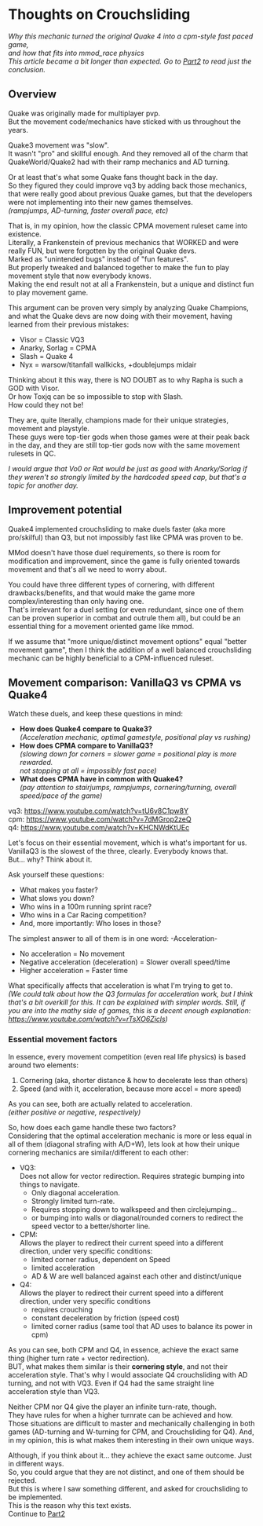 # Thoughts on Crouchsliding  
_Why this mechanic turned the original Quake 4 into a cpm-style fast paced game,_   
_and how that fits into mmod_race physics_  
_This article became a bit longer than expected. Go to [Part2](https://github.com/heysokam/defragmm/blob/main/Text%20Files/Crouchsliding%20Thoughts%202.md) to read just the conclusion._
## Overview
Quake was originally made for multiplayer pvp.  
But the movement code/mechanics have sticked with us throughout the years.

Quake3 movement was "slow".  
It wasn't "pro" and skillful enough. And they removed all of the charm that QuakeWorld/Quake2 had with their ramp mechanics and AD turning.  

Or at least that's what some Quake fans thought back in the day.  
So they figured they could improve vq3 by adding back those mechanics, that were really good about previous Quake games, but that the developers were not implementing into their new games themselves.  
*(rampjumps, AD-turning, faster overall pace, etc)*  

That is, in my opinion, how the classic CPMA movement ruleset came into existence.  
Literally, a Frankenstein of previous mechanics that WORKED and were really FUN, but were forgotten by the original Quake devs.  
Marked as "unintended bugs" instead of "fun features".  
But properly tweaked and balanced together to make the fun to play movement style that now everybody knows.   
Making the end result not at all a Frankenstein, but a unique and distinct fun to play movement game.

This argument can be proven very simply by analyzing Quake Champions, and what the Quake devs are now doing with their movement, having learned from their previous mistakes:  
- Visor = Classic VQ3
- Anarky, Sorlag = CPMA
- Slash = Quake 4
- Nyx = warsow/titanfall wallkicks, +doublejumps midair

Thinking about it this way, there is NO DOUBT as to why Rapha is such a GOD with Visor.  
Or how Toxjq can be so impossible to stop with Slash.  
How could they not be!  

They are, quite literally, champions made for their unique strategies, movement and playstyle.  
These guys were top-tier gods when those games were at their peak back in the day, and they are still top-tier gods now with the same movement rulesets in QC.   

_I would argue that Vo0 or Rat would be just as good with Anarky/Sorlag if they weren't so strongly limited by the hardcoded speed cap, but that's a topic for another day._

## Improvement potential
Quake4 implemented crouchsliding to make duels faster (aka more pro/skilful) than Q3, but not impossibly fast like CPMA was proven to be.  

MMod doesn't have those duel requirements, so there is room for modification and improvement, since the game is fully oriented towards movement and that's all we need to worry about.

You could have three different types of cornering, with different drawbacks/benefits, and that would make the game more complex/interesting than only having one.  
That's irrelevant for a duel setting (or even redundant, since one of them can be proven superior in combat and outrule them all), but could be an essential thing for a movement oriented game like mmod.  

If we assume that "more unique/distinct movement options" equal "better movement game", then I think the addition of a well balanced crouchsliding mechanic can be highly beneficial to a CPM-influenced ruleset.

## Movement comparison: VanillaQ3 vs CPMA vs Quake4
Watch these duels, and keep these questions in mind:
- **How does Quake4 compare to Quake3?**   
   _(Acceleration mechanic, optimal gamestyle, positional play vs rushing)_
- **How does CPMA compare to VanillaQ3?**  
  _(slowing down for corners = slower game = positional play is more rewarded._  
   _not stopping at all = impossibly fast pace)_
- **What does CPMA have in common with Quake4?**  
  _(pay attention to stairjumps, rampjumps, cornering/turning, overall speed/pace of the game)_  

vq3: https://www.youtube.com/watch?v=tU6v8C1pw8Y  
cpm: https://www.youtube.com/watch?v=7dMGrop2zeQ  
q4: https://www.youtube.com/watch?v=KHCNWdKtUEc

Let's focus on their essential movement, which is what's important for us.  
VanillaQ3 is the slowest of the three, clearly. Everybody knows that.   
But... why? Think about it.

Ask yourself these questions:
- What makes you faster?
- What slows you down?  
- Who wins in a 100m running sprint race?
- Who wins in a Car Racing competition?
- And, more importantly: Who loses in those?

The simplest answer to all of them is in one word: -Acceleration-  
- No acceleration = No movement
- Negative acceleration (deceleration) = Slower overall speed/time
- Higher acceleration = Faster time  

What specifically affects that acceleration is what I'm trying to get to.  
_(We could talk about how the Q3 formulas for acceleration work, but I think that's a bit overkill for this. It can be explained with simpler words. Still, if you are into the mathy side of games, this is a decent enough explanation: https://www.youtube.com/watch?v=rTsXO6Zicls)_

### Essential movement factors
In essence, every movement competition (even real life physics) is based around two elements:
1. Cornering  (aka, shorter distance & how to decelerate less than others)
2. Speed (and with it, acceleration, because more accel = more speed)  

As you can see, both are actually related to acceleration.  
_(either positive or negative, respectively)_

So, how does each game handle these two factors?  
Considering that the optimal acceleration mechanic is more or less equal in all of them (diagonal strafing with A/D+W), lets look at how their unique cornering mechanics are similar/different to each other:
- VQ3:   
  Does not allow for vector redirection. Requires strategic bumping into things to navigate.
  - Only diagonal acceleration.  
  - Strongly limited turn-rate.  
  - Requires stopping down to walkspeed and then circlejumping...  
  - or bumping into walls or diagonal/rounded corners to redirect the speed vector to a better/shorter line.
- CPM:  
  Allows the player to redirect their current speed into a different direction, under very specific conditions:  
  - limited corner radius, dependent on Speed
  - limited acceleration
  - AD & W are well balanced against each other and distinct/unique
- Q4:  
  Allows the player to redirect their current speed into a different direction, under very specific conditions  
  - requires crouching
  - constant deceleration by friction (speed cost)
  - limited corner radius (same tool that AD uses to balance its power in cpm)

As you can see, both CPM and Q4, in essence, achieve the exact same thing (higher turn rate + vector redirection).  
BUT, what makes them similar is their **cornering style**, and not their acceleration style. That's why I would associate Q4 crouchsliding with AD turning, and not with VQ3. Even if Q4 had the same straight line acceleration style than VQ3.

Neither CPM nor Q4 give the player an infinite turn-rate, though.  
They have rules for when a higher turnrate can be achieved and how.  
Those situations are difficult to master and mechanically challenging in both games (AD-turning and W-turning for CPM, and Crouchsliding for Q4). And, in my opinion, this is what makes them interesting in their own unique ways.  

Although, if you think about it... they achieve the exact same outcome. Just in different ways.  
So, you could argue that they are not distinct, and one of them should be rejected.  
But this is where I saw something different, and asked for crouchsliding to be implemented.  
This is the reason why this text exists.  
Continue to [Part2](https://github.com/heysokam/defragmm/blob/main/Text%20Files/Crouchsliding%20Thoughts%202.md)
